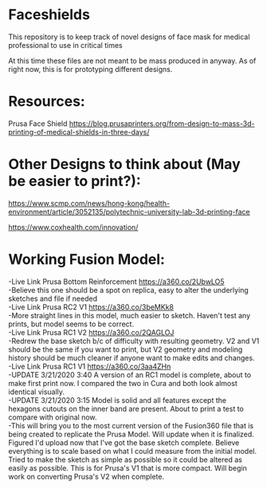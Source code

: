 # Faceshields
This repository is to keep track of novel designs of face mask for medical professional to use in critical times

At this time these files are not meant to be mass produced in anyway. As of right now, this is for prototyping different designs.

# Resources:
Prusa Face Shield
https://blog.prusaprinters.org/from-design-to-mass-3d-printing-of-medical-shields-in-three-days/

# Other Designs to think about (May be easier to print?):
 https://www.scmp.com/news/hong-kong/health-environment/article/3052135/polytechnic-university-lab-3d-printing-face
 
 https://www.coxhealth.com/innovation/

# Working Fusion Model:  
-Live Link Prusa Bottom Reinforcement https://a360.co/2UbwLO5  
-Believe this one should be a spot on replica, easy to alter the underlying sketches and file if needed  
-Live Link Prusa RC2 V1 https://a360.co/3beMKk8  
-More straight lines in this model, much easier to sketch. Haven't test any prints, but model seems to be correct.  
-Live Link Prusa RC1 V2 https://a360.co/2QAGLOJ  
-Redrew the base sketch b/c of difficulty with resulting geometry. V2 and V1 should be the same if you want to print, but V2 geometry and modeling history should be much cleaner if anyone want to make edits and changes.  
-Live Link Prusa RC1 V1 https://a360.co/3aa4ZHn   
-UPDATE 3/21/2020 3:40 A version of an RC1 model is complete, about to make first print now. I compared the two in Cura and both look almost identical visually.  
-UPDATE 3/21/2020 3:15 Model is solid and all features except the hexagons cutouts on the inner band are present. About to print a test to compare with original now.  
-This will bring you to the most current version of the Fusion360 file that is being created to replicate the Prusa Model. Will update when it is finalized. Figured I'd upload now that I've got the base sketch complete. Believe everything is to scale based on what I could measure from the initial model. Tried to make the sketch as simple as possible so it could be altered as easily as possible. This is for Prusa's V1 that is more compact. Will begin work on converting Prusa's V2 when complete.  
